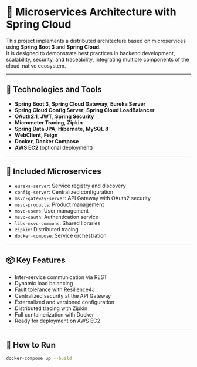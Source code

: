 # 🧠 Microservices Architecture with Spring Cloud

This project implements a distributed architecture based on microservices using **Spring Boot 3** and **Spring Cloud**.  
It is designed to demonstrate best practices in backend development, scalability, security, and traceability, integrating multiple components of the cloud-native ecosystem.

---

## 🚀 Technologies and Tools

- **Spring Boot 3**, **Spring Cloud Gateway**, **Eureka Server**  
- **Spring Cloud Config Server**, **Spring Cloud LoadBalancer**  
- **OAuth2.1**, **JWT**, **Spring Security**  
- **Micrometer Tracing**, **Zipkin**  
- **Spring Data JPA**, **Hibernate**, **MySQL 8**  
- **WebClient**, **Feign**  
- **Docker**, **Docker Compose**  
- **AWS EC2** (optional deployment)

---

## 🧩 Included Microservices

- `eureka-server`: Service registry and discovery  
- `config-server`: Centralized configuration  
- `msvc-gateway-server`: API Gateway with OAuth2 security  
- `msvc-products`: Product management  
- `msvc-users`: User management  
- `msvc-oauth`: Authentication service  
- `libs-msvc-commons`: Shared libraries  
- `zipkin`: Distributed tracing  
- `docker-compose`: Service orchestration

---

## 📦 Key Features

- Inter-service communication via REST  
- Dynamic load balancing  
- Fault tolerance with Resilience4J  
- Centralized security at the API Gateway  
- Externalized and versioned configuration  
- Distributed tracing with Zipkin  
- Full containerization with Docker  
- Ready for deployment on AWS EC2

---

## 🧪 How to Run

```bash
docker-compose up --build
